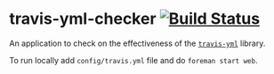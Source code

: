 # travis-yml-checker [![Build Status](https://travis-ci.org/travis-ci/travis-yml-checker.svg?branch=master)](https://travis-ci.org/travis-ci/travis-yml-checker)

An application to check on the effectiveness of the [`travis-yml`](https://github.com/travis-ci/travis-yml) library.

To run locally add `config/travis.yml` file and do `foreman start web`.

